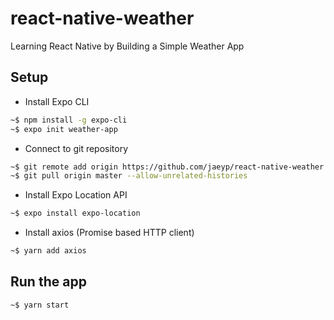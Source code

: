 # react-native-weather
Learning React Native by Building a Simple Weather App

## Setup
* Install Expo CLI
```bash
~$ npm install -g expo-cli
~$ expo init weather-app
```

* Connect to git repository
```bash
~$ git remote add origin https://github.com/jaeyp/react-native-weather  
~$ git pull origin master --allow-unrelated-histories  
```

* Install Expo Location API
```bash
~$ expo install expo-location
```

* Install axios (Promise based HTTP client)
```bash
~$ yarn add axios
```

## Run the app
```bash
~$ yarn start
```


